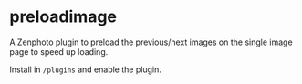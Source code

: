 preloadimage
============

A Zenphoto plugin to preload the previous/next images on the single image page to speed up loading.

Install in `/plugins` and enable the plugin.
